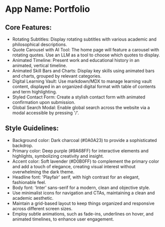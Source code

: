 # **App Name**: Portfolio

## Core Features:

- Rotating Subtitles: Display rotating subtitles with various academic and philosophical descriptions.
- Quote Carousel with AI Tool: The home page will feature a carousel with rotating quotes. Use an LLM as a tool to choose which quotes to display.
- Animated Timeline: Present work and educational history in an animated, vertical timeline.
- Animated Skill Bars and Charts: Display key skills using animated bars and charts, grouped by relevant categories.
- Digital Learning Vault: Use markdown/MDX to manage learning vault content, displayed in an organized digital format with table of contents and term highlighting.
- Styled Contact Form: Create a stylish contact form with animated confirmation upon submission.
- Global Search Modal: Enable global search across the website via a modal accessible by pressing '/'.

## Style Guidelines:

- Background color: Dark charcoal (#0A0A23) to provide a sophisticated backdrop.
- Primary color: Deep purple (#9A68FF) for interactive elements and highlights, symbolizing creativity and insight.
- Accent color: Soft lavender (#D0B0FF) to complement the primary color and add a touch of elegance, creating visual interest without overwhelming the dark theme.
- Headline font: 'Playfair' serif, with high contrast for an elegant, fashionable feel.
- Body font: 'Inter' sans-serif for a modern, clean and objective style.
- Use minimalist icons for navigation and CTAs, maintaining a clean and academic aesthetic.
- Maintain a grid-based layout to keep things organized and responsive across different screen sizes.
- Employ subtle animations, such as fade-ins, underlines on hover, and animated timelines, to enhance user engagement.